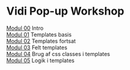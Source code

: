 # Vidi Pop-up Workshop

[Modul 00](00-Intro) Intro  
[Modul 01](01-Template-basis) Templates basis      
[Modul 02](02-Templates-fortsat) Templates fortsat        
[Modul 03](03-Felt-templates) Felt templates   
[Modul 04](04-Brug-af-css) Brug af css classes i templates   
[Modul 05](05-Logik-i-itemplates) Logik i templates     

